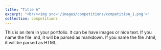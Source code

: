 ```yaml
---
title: "Title A"
excerpt: "<br/><img src='/images/competitions/competition_1.png'>"
collection: competitions
---
```


This is an item in your portfolio. It can be have images or nice text. If you name the file .md, it will be parsed as markdown. If you name the file .html, it will be parsed as HTML. 
